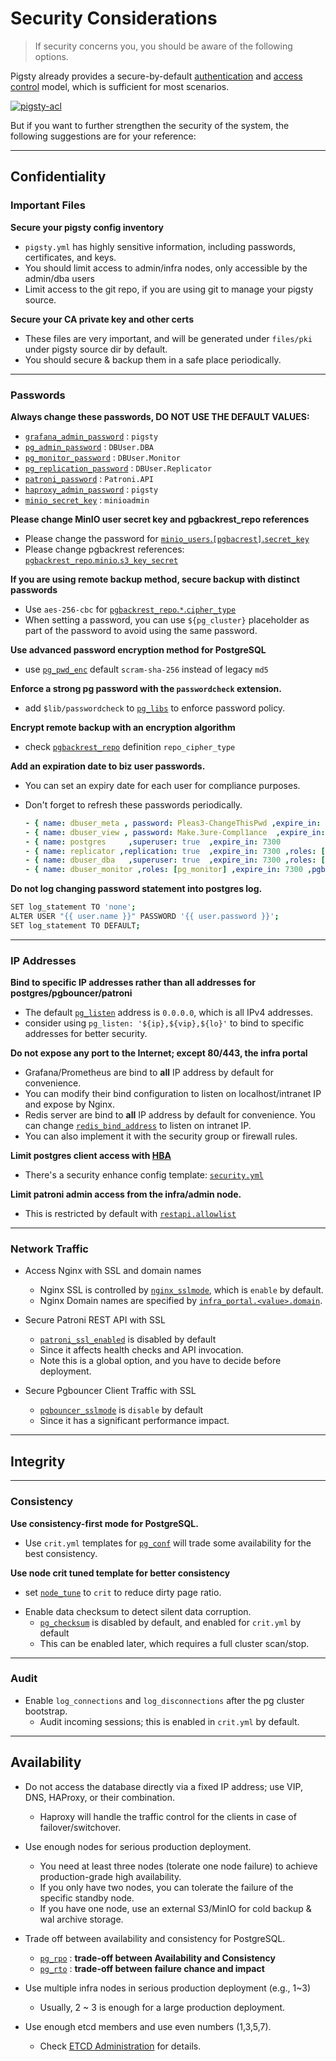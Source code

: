 # Security Considerations

> If security concerns you, you should be aware of the following options.

Pigsty already provides a secure-by-default [authentication](PGSQL-HBA) and [access control](PGSQL-ACL) model, which is sufficient for most scenarios.

[![pigsty-acl](https://github.com/Vonng/pigsty/assets/8587410/57c365f8-b4f6-465a-a501-a2a499223ce6)](PGSQL-ACL)

But if you want to further strengthen the security of the system, the following suggestions are for your reference:


----------------

## Confidentiality

### Important Files

**Secure your pigsty config inventory**
- `pigsty.yml` has highly sensitive information, including passwords, certificates, and keys.
- You should limit access to admin/infra nodes, only accessible by the admin/dba users
- Limit access to the git repo, if you are using git to manage your pigsty source.

**Secure your CA private key and other certs**
- These files are very important, and will be generated under `files/pki` under pigsty source dir by default.
- You should secure & backup them in a safe place periodically.


----------------

### Passwords

**Always change these passwords, DO NOT USE THE DEFAULT VALUES:**
  - [`grafana_admin_password`](PARAM#grafana_admin_password)   : `pigsty`
  - [`pg_admin_password`](PARAM#pg_admin_password)             : `DBUser.DBA`
  - [`pg_monitor_password`](PARAM#pg_monitor_password)         : `DBUser.Monitor`
  - [`pg_replication_password`](PARAM#pg_replication_password) : `DBUser.Replicator`
  - [`patroni_password`](PARAM#patroni_password)               : `Patroni.API`
  - [`haproxy_admin_password`](PARAM#haproxy_admin_password)   : `pigsty`
  - [`minio_secret_key`](param#minio_secret_key)               : `minioadmin`

**Please change MinIO user secret key and pgbackrest_repo references**
- Please change the password for [`minio_users`.`[pgbacrest]`.`secret_key`](PARAM#minio_users)
- Please change pgbackrest references: [`pgbackrest_repo`.`minio`.`s3_key_secret`](PARAM#pgbackrest_repo)

**If you are using remote backup method, secure backup with distinct passwords**
- Use `aes-256-cbc` for [`pgbackrest_repo`.`*`.`cipher_type`](PARAM#pgbackrest_repo)
- When setting a password, you can use `${pg_cluster}` placeholder as part of the password to avoid using the same password.

**Use advanced password encryption method for PostgreSQL**
- use [`pg_pwd_enc`](PARAM#pg_pwd_enc) default `scram-sha-256` instead of legacy `md5`

**Enforce a strong pg password with the `passwordcheck` extension.**
- add `$lib/passwordcheck` to [`pg_libs`](PARAM#pg_libs) to enforce password policy.

**Encrypt remote backup with an encryption algorithm**
- check [`pgbackrest_repo`](PARAM#pgbackrest_repo) definition `repo_cipher_type`

**Add an expiration date to biz user passwords.**
- You can set an expiry date for each user for compliance purposes.
- Don't forget to refresh these passwords periodically.

  ```yaml
  - { name: dbuser_meta , password: Pleas3-ChangeThisPwd ,expire_in: 7300 ,pgbouncer: true ,roles: [ dbrole_admin ]    ,comment: pigsty admin user }
  - { name: dbuser_view , password: Make.3ure-Compl1ance  ,expire_in: 7300 ,pgbouncer: true ,roles: [ dbrole_readonly ] ,comment: read-only viewer for meta database }
  - { name: postgres     ,superuser: true  ,expire_in: 7300                        ,comment: system superuser }
  - { name: replicator ,replication: true  ,expire_in: 7300 ,roles: [pg_monitor, dbrole_readonly]   ,comment: system replicator }
  - { name: dbuser_dba   ,superuser: true  ,expire_in: 7300 ,roles: [dbrole_admin]  ,pgbouncer: true ,pool_mode: session, pool_connlimit: 16 , comment: pgsql admin user }
  - { name: dbuser_monitor ,roles: [pg_monitor] ,expire_in: 7300 ,pgbouncer: true ,parameters: {log_min_duration_statement: 1000 } ,pool_mode: session ,pool_connlimit: 8 ,comment: pgsql monitor user }
  ```

**Do not log changing password statement into postgres log.**

  ```bash
  SET log_statement TO 'none';
  ALTER USER "{{ user.name }}" PASSWORD '{{ user.password }}';
  SET log_statement TO DEFAULT;
  ```


----------------

### IP Addresses

**Bind to specific IP addresses rather than all addresses for postgres/pgbouncer/patroni**
- The default [`pg_listen`](PARAM#pg_listen) address is `0.0.0.0`, which is all IPv4 addresses.
- consider using `pg_listen: '${ip},${vip},${lo}'` to bind to specific addresses for better security.

**Do not expose any port to the Internet; except 80/443, the infra portal**
- Grafana/Prometheus are bind to **all** IP address by default for convenience.
- You can modify their bind configuration to listen on localhost/intranet IP and expose by Nginx.
- Redis server are bind to **all** IP address by default for convenience. You can change [`redis_bind_address`](PARAM#redis_bind_address) to listen on intranet IP.
- You can also implement it with the security group or firewall rules.

**Limit postgres client access with [HBA](PGSQL-HBA)**
- There's a security enhance config template: [`security.yml`](https://github.com/Vonng/pigsty/blob/master/files/pigsty/security.yml)

**Limit patroni admin access from the infra/admin node.**
  - This is restricted by default with [`restapi.allowlist`](https://github.com/Vonng/pigsty/blob/master/roles/pgsql/templates/oltp.yml#L109)


----------------

### Network Traffic

* Access Nginx with SSL and domain names
  - Nginx SSL is controlled by [`nginx_sslmode`](PARAM#nginx_sslmode), which is `enable` by default.
  - Nginx Domain names are specified by [`infra_portal.<value>.domain`](PARAM#infra_portal).

* Secure Patroni REST API with SSL
  - [`patroni_ssl_enabled`](PARAM#patroni_ssl_enabled) is disabled by default
  - Since it affects health checks and API invocation.
  - Note this is a global option, and you have to decide before deployment.

* Secure Pgbouncer Client Traffic with SSL
  - [`pgbouncer_sslmode`](PARAM#pgbouncer_sslmode) is `disable` by default
  - Since it has a significant performance impact.



----------------

## Integrity

----------------

### Consistency

**Use consistency-first mode for PostgreSQL.**
- Use `crit.yml` templates for [`pg_conf`](PARAM#pg_conf) will trade some availability for the best consistency.

**Use node crit tuned template for better consistency**
- set [`node_tune`](param#node_tune) to `crit` to reduce dirty page ratio.

* Enable data checksum to detect silent data corruption.
  - [`pg_checksum`](PARAM#pg_checksum) is disabled by default, and enabled for `crit.yml` by default
  - This can be enabled later, which requires a full cluster scan/stop.

----------------

### Audit

* Enable `log_connections` and `log_disconnections` after the pg cluster bootstrap.
  - Audit incoming sessions; this is enabled in `crit.yml` by default.




----------------

## Availability

* Do not access the database directly via a fixed IP address; use VIP, DNS, HAProxy, or their combination.
  - Haproxy will handle the traffic control for the clients in case of failover/switchover.

* Use enough nodes for serious production deployment.
  - You need at least three nodes (tolerate one node failure) to achieve production-grade high availability.
  - If you only have two nodes, you can tolerate the failure of the specific standby node.
  - If you have one node, use an external S3/MinIO for cold backup & wal archive storage.

* Trade off between availability and consistency for PostgreSQL.
  - [`pg_rpo`](PARAM#pg_rpo) : **trade-off between Availability and Consistency**
  - [`pg_rto`](PARAM#pg_rto) : **trade-off between failure chance and impact**

* Use multiple infra nodes in serious production deployment (e.g., 1~3)
  - Usually, 2 ~ 3 is enough for a large production deployment.

* Use enough etcd members and use even numbers (1,3,5,7).
  - Check [ETCD Administration](ETCD#administration) for details.


